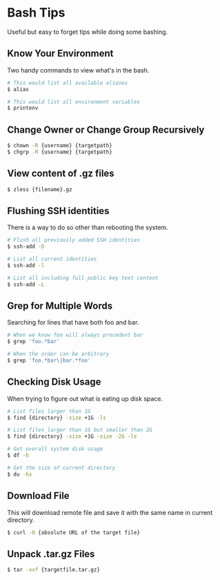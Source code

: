 # Bash Tips

Useful but easy to forget tips while doing some bashing.

## Know Your Environment

Two handy commands to view what's in the bash.

```sh
# This would list all available aliases
$ alias

# This would list all environment variables
$ printenv
```

## Change Owner or Change Group Recursively

```sh
$ chown -R {username} {targetpath}
$ chgrp -R {username} {targetpath}
```

## View content of .gz files

```sh
$ zless {filename}.gz
```

## Flushing SSH identities

There is a way to do so other than rebooting the system.

```sh
# Flush all previously added SSH identities
$ ssh-add -D

# List all current identities
$ ssh-add -l

# List all including full public key text content
$ ssh-add -L
```

## Grep for Multiple Words

Searching for lines that have both foo and bar.

```sh
# When we know foo will always precedent bar
$ grep 'foo.*bar'

# When the order can be arbitrary
$ grep 'foo.*bar\|bar.*foo'
```

## Checking Disk Usage

When trying to figure out what is eating up disk space.

```sh
# List files larger than 1G
$ find {directory} -size +1G -ls

# List files larger than 1G but smaller than 2G
$ find {directory} -size +1G -size -2G -ls

# Get overall system disk usage
$ df -h

# Get the size of current directory
$ du -hs
```

## Download File

This will download remote file and save it with the same name in current directory.

```sh
$ curl -O {absolute URL of the target file}
```

## Unpack .tar.gz Files

```sh
$ tar -xvf {targetfile.tar.gz}
```
